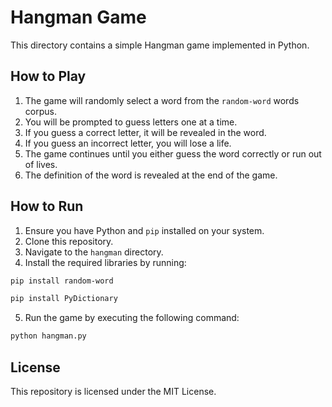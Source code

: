# Hangman Game

This directory contains a simple Hangman game implemented in Python.

## How to Play

1. The game will randomly select a word from the `random-word` words corpus.
2. You will be prompted to guess letters one at a time.
3. If you guess a correct letter, it will be revealed in the word.
4. If you guess an incorrect letter, you will lose a life.
5. The game continues until you either guess the word correctly or run out of lives.
6. The definition of the word is revealed at the end of the game.

## How to Run

1. Ensure you have Python and `pip` installed on your system.
2. Clone this repository.
3. Navigate to the `hangman` directory.
4. Install the required libraries by running:

```bash
pip install random-word
```

```bash
pip install PyDictionary
```
  
5. Run the game by executing the following command:

```bash
python hangman.py
```

## License

This repository is licensed under the MIT License.
